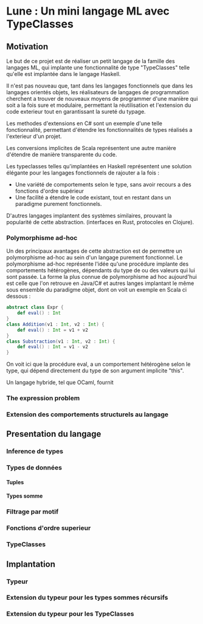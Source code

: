 Lune : Un mini langage ML avec TypeClasses
==========================================

Motivation
----------

Le but de ce projet est de réaliser un petit langage de la famille des langages ML, qui implante une fonctionnalité de type "TypeClasses" telle qu'elle est implantée dans le langage Haskell.

Il n'est pas nouveau que, tant dans les langages fonctionnels que dans les langages orientés objets, les réalisateurs de langages de programmation cherchent a trouver de nouveaux moyens de programmer d'une manière qui soit a la fois sure et modulaire, permettant la réutilisation et l'extension du code exterieur tout en garantissant la sureté du typage.

Les methodes d'extensions en C# sont un exemple d'une telle fonctionnalité, permettant d'étendre les fonctionnalités de types réalisés a l'exterieur d'un projet.

Les conversions implicites de Scala représentent une autre manière d'étendre de manière transparente du code.

Les typeclasses telles qu'implantées en Haskell représentent une solution élégante pour les langages fonctionnels de rajouter a la fois :

- Une variété de comportements selon le type, sans avoir recours a des fonctions d'ordre supérieur
- Une facilité a étendre le code existant, tout en restant dans un paradigme purement fonctionnels.

D'autres langages implantent des systèmes similaires, prouvant la popularité de cette abstraction. (interfaces en Rust, protocoles en Clojure).

### Polymorphisme ad-hoc

Un des principaux avantages de cette abstraction est de permettre un polymorphisme ad-hoc au sein d'un langage purement fonctionnel. Le polymorphisme ad-hoc représente l'idée qu'une procédure implante des comportements hétérogènes, dépendants du type de ou des valeurs qui lui sont passée. La forme la plus connue de polymorphisme ad hoc aujourd'hui est celle que l'on retrouve en Java/C# et autres langes implantant le même sous ensemble du paradigme objet, dont on voit un exemple en Scala ci dessous :

~~~scala
abstract class Expr {
    def eval() : Int
}
class Addition(v1 : Int, v2 : Int) {
    def eval() : Int = v1 + v2
}
class Substraction(v1 : Int, v2 : Int) {
    def eval() : Int = v1 - v2
}
~~~

On voit ici que la procédure eval, a un comportement hétérogène selon le type, qui dépend directement du type de son argument implicite "this".

Un langage hybride, tel que OCaml, fournit 

### The expression problem
### Extension des comportements structurels au langage

Presentation du langage
-----------------------

### Inference de types
### Types de données
#### Tuples
#### Types somme
### Filtrage par motif
### Fonctions d'ordre superieur
### TypeClasses

Implantation
------------

### Typeur
### Extension du typeur pour les types sommes récursifs
### Extension du typeur pour les TypeClasses

